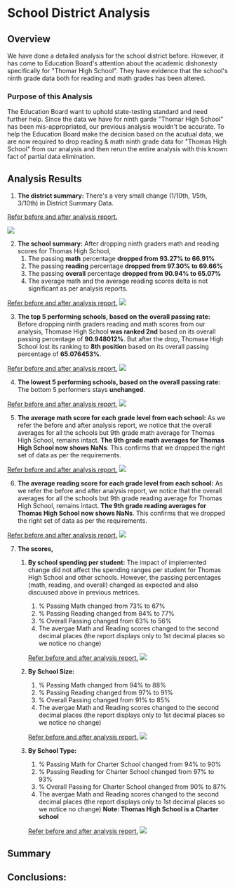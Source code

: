 # School District Analysis

## Overview
We have done a detailed analysis for the school district before. However, it has come to Education Board's attention about the academic dishonesty specifically for "Thomar High School". They have evidence that the school's ninth grade data both for reading and math grades has been altered.

### Purpose of this Analysis
The Education Board want to uphold state-testing standard and need further help. Since the data we have for ninth garde "Thomar High School" has been mis-appropriated, our previous analysis wouldn't be accurate. To help the Education Board make the decision based on the acutual data, we are now required to drop reading & math ninth grade data for "Thomas High School" from our analysis and then rerun the entire analysis with this known fact of partial data elimination.


## Analysis Results
1. **The district summary:** There's a very small change (1/10th, 1/5th, 3/10th) in District Summary Data. 

[Refer before and after analysis report.](https://github.com/neerajain9/RDS-BootCamp/blob/master/Homework/Module%204%20Challenge/Analysis/District%20Summary_new.png)

![](https://raw.githubusercontent.com/neerajain9/RDS-BootCamp/master/Homework/Module%204%20Challenge/Analysis/District%20Summary_new.png)

2. **The school summary:** After dropping ninth graders math and reading scores for Thomas High School, 
   1. The passing **math** percentage **dropped from 93.27% to 66.91%**
   1. The passing **reading** percentage **dropped from 97.30% to 69.66%**
   1. The passing **overall** percentage **dropped from 90.94% to 65.07%**
   1. The average math and the average reading scores delta is not significant as per analysis reports.

 [Refer before and after analysis report.](https://github.com/neerajain9/RDS-BootCamp/blob/master/Homework/Module%204%20Challenge/Analysis/School%20Summary_New.png)
 ![](https://raw.githubusercontent.com/neerajain9/RDS-BootCamp/master/Homework/Module%204%20Challenge/Analysis/School%20Summary_New.png)

3. **The top 5 performing schools, based on the overall passing rate:** Before dropping ninth graders reading and math scores from our analysis, Thomase High School **was ranked 2nd** based on its overall passing percentage of **90.948012%**. But after the drop, Thomase High School lost its ranking to **8th position** based on its overall passing percentage of **65.076453%**.

[Refer before and after analysis report.](https://github.com/neerajain9/RDS-BootCamp/blob/master/Homework/Module%204%20Challenge/Analysis/Top%205%20Schools_New.png)
![](https://raw.githubusercontent.com/neerajain9/RDS-BootCamp/master/Homework/Module%204%20Challenge/Analysis/Top%205%20Schools_New.png)

4. **The lowest 5 performing schools, based on the overall passing rate:** The bottom 5 performers stays **unchanged**. 

[Refer before and after analysis report.](https://github.com/neerajain9/RDS-BootCamp/blob/master/Homework/Module%204%20Challenge/Analysis/Bottom%205%20Schools_New.png)
![](https://raw.githubusercontent.com/neerajain9/RDS-BootCamp/master/Homework/Module%204%20Challenge/Analysis/Bottom%205%20Schools_New.png)

5. **The average math score for each grade level from each school:**  As we refer the before and after analysis report, we notice that the overall averages for all the schools but 9th grade math average for Thomas High School, remains intact. **The 9th grade math averages for Thomas High School now shows NaNs**. This confirms that we dropped the right set of data as per the requirements.

[Refer before and after analysis report.](https://github.com/neerajain9/RDS-BootCamp/blob/master/Homework/Module%204%20Challenge/Analysis/The%20Average%20Math%20Scores_New.png)
![](https://raw.githubusercontent.com/neerajain9/RDS-BootCamp/master/Homework/Module%204%20Challenge/Analysis/The%20Average%20Math%20Scores_New.png)

6. **The average reading score for each grade level from each school:** As we refer the before and after analysis report, we notice that the overall averages for all the schools but 9th grade reading average for Thomas High School, remains intact. **The 9th grade reading averages for Thomas High School now shows NaNs**. This confirms that we dropped the right set of data as per the requirements.

[Refer before and after analysis report.](https://github.com/neerajain9/RDS-BootCamp/blob/master/Homework/Module%204%20Challenge/Analysis/The%20Average%20Reading%20Scores_New.png)
![](https://raw.githubusercontent.com/neerajain9/RDS-BootCamp/master/Homework/Module%204%20Challenge/Analysis/The%20Average%20Reading%20Scores_New.png)

7. **The scores,** 
    1. **By school spending per student:** The impact of implemented change did not affect the spending ranges per student for Thomas High School and other schools. However, the passing percentages (math, reading, and overall) changed as expected and also discuused above in previous metrices.
       1. % Passing Math changed from 73% to 67%
       1. % Passing Reading changed from 84% to 77%
       1. % Overall Passing changed from 63% to 56%
       1. The avergae Math and Reading scores changed to the second decimal places (the report displays only to 1st decimal places so we notice no change)
       
       [Refer before and after analysis report.](https://github.com/neerajain9/RDS-BootCamp/blob/master/Homework/Module%204%20Challenge/Analysis/The%20Scores%20by%20School%20Spending%20Per%20Student_New.png)
       ![](https://raw.githubusercontent.com/neerajain9/RDS-BootCamp/master/Homework/Module%204%20Challenge/Analysis/The%20Scores%20by%20School%20Spending%20Per%20Student_New.png)


    1. **By School Size:**  
       1. % Passing Math changed from 94% to 88%
       1. % Passing Reading changed from 97% to 91%
       1. % Overall Passing changed from 91% to 85%
       1. The avergae Math and Reading scores changed to the second decimal places (the report displays only to 1st decimal places so we notice no change)

       [Refer before and after analysis report.](https://github.com/neerajain9/RDS-BootCamp/blob/master/Homework/Module%204%20Challenge/Analysis/The%20Scores%20by%20School%20Spending%20by%20School%20Size_New.png)
       ![](https://raw.githubusercontent.com/neerajain9/RDS-BootCamp/master/Homework/Module%204%20Challenge/Analysis/The%20Scores%20by%20School%20Spending%20by%20School%20Size_New.png)

    1. **By School Type:**  
       1. % Passing Math for Charter School changed from 94% to 90%
       1. % Passing Reading for Charter School changed from 97% to 93%
       1. % Overall Passing for Charter School changed from 90% to 87%
       1. The avergae Math and Reading scores changed to the second decimal places (the report displays only to 1st decimal places so we notice no change)
       **Note: Thomas High School is a Charter school**
       
       [Refer before and after analysis report.](https://github.com/neerajain9/RDS-BootCamp/blob/master/Homework/Module%204%20Challenge/Analysis/The%20Scores%20by%20School%20Spending%20by%20School%20Type_New.png)
       ![](https://raw.githubusercontent.com/neerajain9/RDS-BootCamp/master/Homework/Module%204%20Challenge/Analysis/The%20Scores%20by%20School%20Spending%20by%20School%20Type_New.png)



## Summary


## Conclusions:

